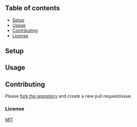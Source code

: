 # <app-name>

<!-- Required - Short description -->

## Table of contents

- [Setup](#setup)
- [Usage](#usage)
- [Contributing](#contributing)
- [License](#license)

## Setup

<!-- Optional - Does the app need any particular dependency/setup to be run? -->

## Usage

<!-- Required - Describe how to run/test/deploy the app, with optional images/videos -->

## Contributing

Please [fork the repository](https://github.com/<user>/<repo>/fork) and create a new pull request/issue.

### License

[MIT](https://<user>.mit-license.org)
